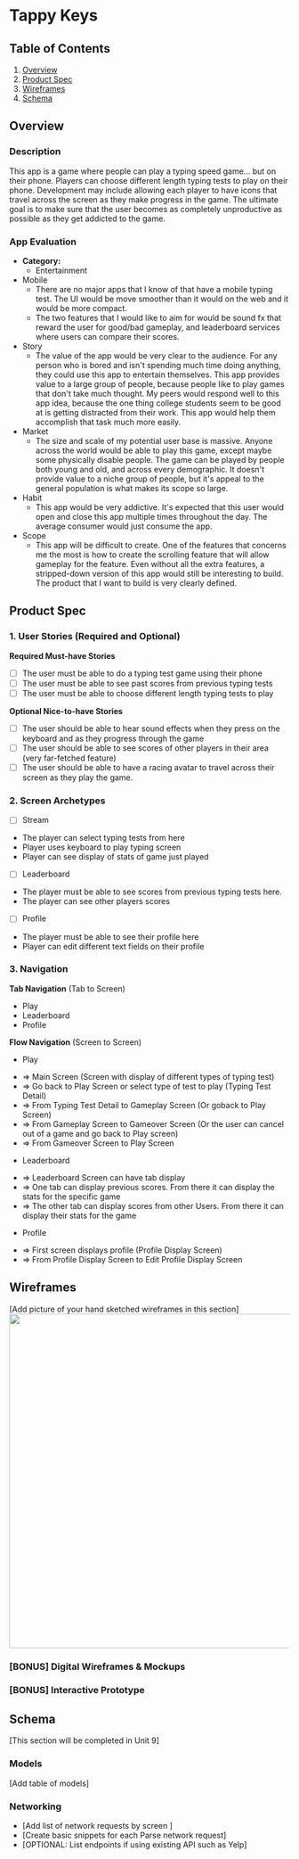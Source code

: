 # Tappy Keys

## Table of Contents

1. [Overview](#Overview)
2. [Product Spec](#Product-Spec)
3. [Wireframes](#Wireframes)
4. [Schema](#Schema)

## Overview

### Description

This app is a game where people can play a typing speed game... but on their phone. Players can choose different length typing tests to play on their phone. Development may include allowing each player to have icons that travel across the screen as they make progress in the game. The ultimate goal is to make sure that the user becomes as completely unproductive as possible as they get addicted to the game.

### App Evaluation

- **Category:**
    - Entertainment
- Mobile
    - There are no major apps that I know of that have a mobile typing test. The UI would be move smoother than it would on the web and it would be more compact.
    - The two features that I would like to aim for would be sound fx that reward the user for good/bad gameplay, and leaderboard services where users can compare their scores.
- Story
    - The value of the app would be very clear to the audience. For any person who is bored and isn't spending much time doing anything, they could use this app to entertain themselves. This app provides value to a large group of people, because people like to play games that don't take much thought. My peers would respond well to this app idea, because the one thing college students seem to be good at is getting distracted from their work. This app would help them accomplish that task much more easily. 
- Market
    - The size and scale of my potential user base is massive. Anyone across the world would be able to play this game, except maybe some physically disable people. The game can be played by people both young and old, and across every demographic. It doesn't provide value to a niche group of people, but it's appeal to the general population is what makes its scope so large.
- Habit 
    - This app would be very addictive. It's expected that this user would open and close this app multiple times throughout the day. The average consumer would just consume the app.
- Scope
    - This app will be difficult to create. One of the features that concerns me the most is how to create the scrolling feature that will allow gameplay for the feature. Even without all the extra features, a stripped-down version of this app would still be interesting to build. The product that I want to build is very clearly defined.

## Product Spec

### 1. User Stories (Required and Optional)

**Required Must-have Stories**

* [ ] The user must be able to do a typing test game using their phone
* [ ] The user must be able to see past scores from previous typing tests
* [ ] The user must be able to choose different length typing tests to play

**Optional Nice-to-have Stories**

* [ ] The user should be able to hear sound effects when they press on the keyboard and as they progress through the game
* [ ] The user should be able to see scores of other players in their area (very far-fetched feature)
* [ ] The user should be able to have a racing avatar to travel across their screen as they play the game.

### 2. Screen Archetypes

- [ ] Stream
* The player can select typing tests from here
* Player uses keyboard to play typing screen
* Player can see display of stats of game just played
- [ ] Leaderboard
* The player must be able to see scores from previous typing tests here.
* The player can see other players scores
- [ ] Profile
* The player must be able to see their profile here
* Player can edit different text fields on their profile

### 3. Navigation

**Tab Navigation** (Tab to Screen)

* Play
* Leaderboard
* Profile

**Flow Navigation** (Screen to Screen)

- Play
* => Main Screen (Screen with display of different types of typing test)
* => Go back to Play Screen or select type of test to play (Typing Test Detail)
* => From Typing Test Detail to Gameplay Screen (Or goback to Play Screen)
* => From Gameplay Screen to Gameover Screen (Or the user can cancel out of a game and go back to Play screen)
* => From Gameover Screen to Play Screen
- Leaderboard
* => Leaderboard Screen can have tab display
* => One tab can display previous scores. From there it can display the stats for the specific game
* => The other tab can display scores from other Users. From there it can display their stats for the game
- Profile
* => First screen displays profile (Profile Display Screen)
* => From Profile Display Screen to Edit Profile Display Screen

## Wireframes

[Add picture of your hand sketched wireframes in this section]
<img src="YOUR_WIREFRAME_IMAGE_URL" width=600>

### [BONUS] Digital Wireframes & Mockups

### [BONUS] Interactive Prototype

## Schema 

[This section will be completed in Unit 9]

### Models

[Add table of models]

### Networking

- [Add list of network requests by screen ]
- [Create basic snippets for each Parse network request]
- [OPTIONAL: List endpoints if using existing API such as Yelp]